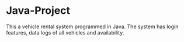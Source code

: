 # Java-Project
This a vehicle rental system programmed in Java. The system has login features, data logs of all vehicles and availability.
